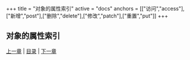 +++
title = "对象的属性索引"
active = "docs"
anchors = [["访问","access"],["新增","post"],["删除","delete"],["修改","patch"],["重置","put"]]
+++

对象的属性索引
---

[上一章](/docs/object.md)  |  [目录](/docs/index.md)  |  [下一章](/docs/object-query.md)

